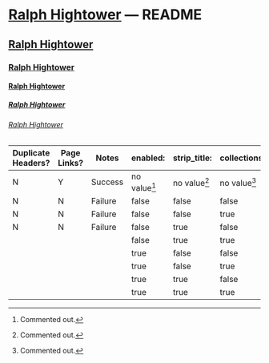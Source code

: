 # [Ralph Hightower](https://ralphhightower.github.io/) — README

## [Ralph Hightower](https://ralphhightower.github.io/)

### [Ralph Hightower](https://ralphhightower.github.io/)

#### [Ralph Hightower](https://ralphhightower.github.io/)

##### [Ralph Hightower](https://ralphhightower.github.io/)

###### [Ralph Hightower](https://ralphhightower.github.io/)

| Duplicate<br />Headers? | Page<br />Links? | Notes |  enabled: | strip_title: | collections: |
|---|---|---|---|---|---|
| N  | Y  | Success | no value[^11] | no value[^11] | no value[^11] |
| N  | N  | Failure | false | false | false |
| N  | N  | Failure | false | false | true  |
| N  | N  | Failure | false | true  | false |
|    |    |    | false | true  | true  |
|    |    |    | true  | false | false |
|    |    |    | true  | false | true  |
|    |    |    | true  | true  | false |
|    |    |    | true  | true  | true  |

[^11]: Commented out.
